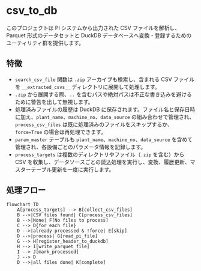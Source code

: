 # csv_to_db

このプロジェクトは PI システムから出力された CSV ファイルを解析し、Parquet 形式のデータセットと DuckDB データベースへ変換・登録するためのユーティリティ群を提供します。

## 特徴

- `search_csv_file` 関数は `.zip` アーカイブも検索し、含まれる CSV ファイルを `__extracted_csvs__` ディレクトリに展開して処理します。
- `.zip` から展開する際、`..` を含むパスや絶対パスは不正な書き込みを避けるために警告を出して無視します。
- 処理済みファイルの履歴は DuckDB に保存されます。ファイル名と保存日時に加え、`plant_name`、`machine_no`、`data_source` の組み合わせで管理され、`process_csv_files` は既に処理済みのファイルをスキップするか、`force=True` の場合は再処理できます。
- `param_master` テーブルも `plant_name`、`machine_no`、`data_source` を含めて管理され、各設備ごとのパラメータ情報を記録します。
- `process_targets` は複数のディレクトリやファイル（`.zip` を含む）から CSV を収集し、データソースごとの読込処理を実行し、変換、履歴更新、マスターテーブル更新を一度に実行します。

## 処理フロー

```mermaid
flowchart TD
    A[process_targets] --> B[collect_csv_files]
    B -->|CSV files found| C[process_csv_files]
    B -->|None| F[No files to process]
    C --> D{for each file}
    D -->|already processed & !force| E[skip]
    D -->|process| G[read_pi_file]
    G --> H[register_header_to_duckdb]
    H --> I[write_parquet_file]
    I --> J[mark_processed]
    J --> D
    D -->|all files done| K[complete]
```

